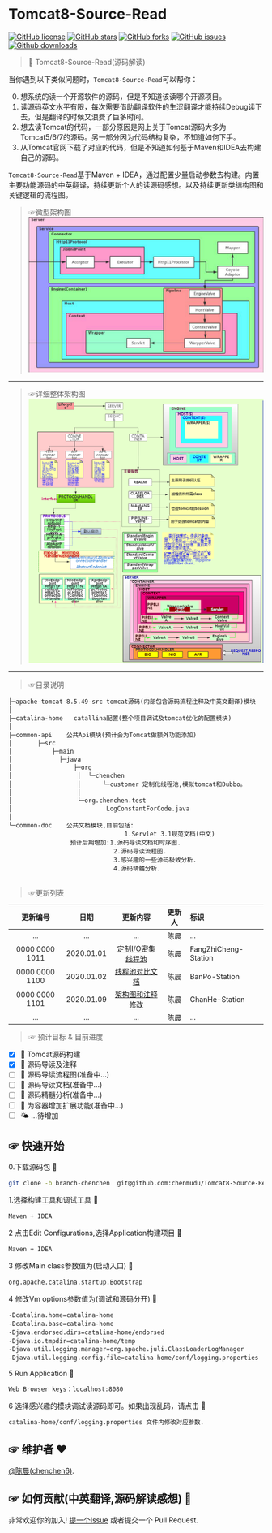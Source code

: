 # Tomcat8-Source-Read
[![GitHub license](https://img.shields.io/github/license/chenmudu/Tomcat8-Source-Read?color=pink&label=license%F0%9F%A4%AB&style=flat-square)](https://github.com/chenmudu/Tomcat8-Source-Read/blob/master/LICENSE)
[![GitHub stars](https://img.shields.io/github/stars/chenmudu/Tomcat8-Source-Read?color=pink&label=%E2%AD%90&logoColor=black)](https://github.com/chenmudu/Tomcat8-Source-Read/stargazers)
[![GitHub forks](https://img.shields.io/github/forks/chenmudu/Tomcat8-Source-Read?color=pink&label=%F0%9F%90%B7%28fork%29)](https://github.com/chenmudu/Tomcat8-Source-Read/network)
[![GitHub issues](https://img.shields.io/github/issues/chenmudu/Tomcat8-Source-Read?label=%F0%9F%98%95%28issue%29&style=social)](https://github.com/chenmudu/Tomcat8-Source-Read/issues)
[![Github downloads](https://img.shields.io/github/downloads/chenmudu/Tomcat8-Source-Read/total?style=social)](https://codeload.github.com/chenmudu/Tomcat8-Source-Read/zip/master)

> 💪 Tomcat8-Source-Read(源码解读)

当你遇到以下类似问题时，`Tomcat8-Source-Read`可以帮你：

0. 想系统的读一个开源软件的源码，但是不知道该读哪个开源项目。
0. 读源码英文水平有限，每次需要借助翻译软件的生涩翻译才能持续Debug读下去，但是翻译的时候又浪费了巨多时间。
0. 想去读Tomcat的代码，一部分原因是网上关于Tomcat源码大多为Tomcat5/6/7的源码。另一部分因为代码结构复杂，不知道如何下手。
0. 从Tomcat官网下载了对应的代码，但是不知道如何基于Maven和IDEA去构建自己的源码。

`Tomcat8-Source-Read`基于Maven + IDEA，通过配置少量启动参数去构建。内置主要功能源码的中英翻译，持续更新个人的读源码感想。以及持续更新类结构图和关键逻辑的流程图。
> ☞微型架构图
![](./common-doc/image/3-tomcat-structure-small.png)

---
> ☞详细整体架构图
![](./common-doc/image/3-tomcat-structure-diagram.png)

---
> ☞目录说明
```
├─apache-tomcat-8.5.49-src tomcat源码(内部包含源码流程注释及中英文翻译)模块
│  
├─catalina-home   catallina配置(整个项目调试及tomcat优化的配置模块)
│  
├─common-api    公共Api模块(预计会为Tomcat做额外功能添加)
│       ├─src
│ 	        ├─main
│  		      ├─java
│ 		          ├─org
│                  │  └─chenchen
│                  │      └─customer 定制化线程池,模拟tomcat和Dubbo。
│                  │
│                  └─org.chenchen.test
│                          LogConstantForCode.java
│  	      
└─common-doc    公共文档模块,目前包括:
                                1.Servlet 3.1规范文档(中文)
                 预计后期增加:1.源码导读文档和时序图.
                             2.源码导读流程图.
                             3.感兴趣的一些源码极致分析.
                             4.源码精髓分析.
                    
```
> ☞更新列表

| 更新编号   | 日期       | 更新内容 | 更新人   | 标识     |
| :----:     | :----:     | :----:   | :----:   | :-----   |
|    ...     |  ...       | ...      |  陈晨    |  ...  |
|0000 0000 1011| 2020.01.01 | [定制I/O密集线程池](https://github.com/chenmudu/Tomcat8-Source-Read/tree/master/common-api/src/main/java/org/chenchen/customer )   | 陈晨   |  FangZhiCheng-Station  |
|0000 0000 1100| 2020.01.02 | [线程池对比文档](https://github.com/chenmudu/Tomcat8-Source-Read/tree/master/common-doc/doc/2-custom-executor.md )   | 陈晨   |  BanPo-Station  | 
|0000 0000 1101| 2020.01.09 | [架构图和注释修改](https://github.com/chenmudu/Tomcat8-Source-Read/commit/fe7ddf3a9ec66c66da78e0844f5e68c5e9aeea96)   | 陈晨   |  ChanHe-Station  | 
|    ...     |  ...       | ...      |  陈晨    |  ...  |

> ☞ 预计目标 & 目前进度

- [x] 🍉 Tomcat源码构建
- [x] 🍎 源码导读及注释
- [ ] 🍓 源码导读流程图(准备中...)
- [ ] 🍍 源码导读文档(准备中...)
- [ ] 🍌 源码精髓分析(准备中...)
- [ ] 🥑 为容器增加扩展功能(准备中...)
- [ ] 🌤 ...待增加

## ☞ 快速开始

0.下载源码包 🍉

```sh
git clone -b branch-chenchen  git@github.com:chenmudu/Tomcat8-Source-Read.git
```
1.选择构建工具和调试工具 🍓

```sh
Maven + IDEA
```

2 点击Edit Configurations,选择Application构建项目 🍍

```sh
Maven + IDEA
```
3 修改Main class参数值为(启动入口) 🍌

```sh
org.apache.catalina.startup.Bootstrap
```

4 修改Vm options参数值为(调试和源码分开) 🍎

```sh
-Dcatalina.home=catalina-home 
-Dcatalina.base=catalina-home 
-Djava.endorsed.dirs=catalina-home/endorsed 
-Djava.io.tmpdir=catalina-home/temp 
-Djava.util.logging.manager=org.apache.juli.ClassLoaderLogManager 
-Djava.util.logging.config.file=catalina-home/conf/logging.properties
```

5 Run Application 🥑

```sh
Web Browser keys：localhost:8080
```
6 选择感兴趣的模块调试读源码即可。如果出现乱码，请点击 🍅
```sh
catalina-home/conf/logging.properties 文件内修改对应参数.
```

## ☞ 维护者 ❤

[@陈晨(chenchen6)](https://github.com/chenmudu).

## ☞ 如何贡献(中英翻译,源码解读感想)  💪 

非常欢迎你的加入! [提一个Issue](https://github.com/chenmudu/Tomcat8-Source-Read/issues/new) 或者提交一个 Pull Request.